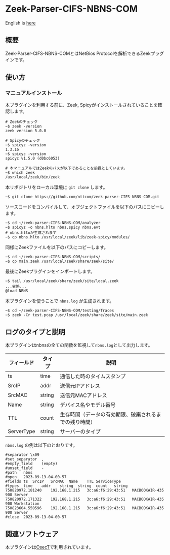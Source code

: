 # Zeek-Parser-CIFS-NBNS-COM

English is [here](https://github.com/nttcom/zeek-parser-NBNS/blob/main/README_en.md)

## 概要

Zeek-Parser-CIFS-NBNS-COMとはNetBios Protocolを解析できるZeekプラグインです。

## 使い方

### マニュアルインストール

本プラグインを利用する前に、Zeek, Spicyがインストールされていることを確認します。
```
# Zeekのチェック
~$ zeek -version
zeek version 5.0.0

# Spicyのチェック
~$ spicyz -version
1.3.16
~$ spicyc -version
spicyc v1.5.0 (d0bc6053)

# 本マニュアルではZeekのパスが以下であることを前提としています。
~$ which zeek
/usr/local/zeek/bin/zeek
```

本リポジトリをローカル環境に `git clone` します。
```
~$ git clone https://github.com/nttcom/zeek-parser-CIFS-NBNS-COM.git
```

ソースコードをコンパイルして、オブジェクトファイルを以下のパスにコピーします。
```
~$ cd ~/zeek-parser-CIFS-NBNS-COM/analyzer
~$ spicyz -o nbns.hlto nbns.spicy nbns.evt
# nbns.hltoが生成されます
~$ cp nbns.hlto /usr/local/zeek/lib/zeek-spicy/modules/
```

同様にZeekファイルを以下のパスにコピーします。
```
~$ cd ~/zeek-parser-CIFS-NBNS-COM/scripts/
~$ cp main.zeek /usr/local/zeek/share/zeek/site/
```

最後にZeekプラグインをインポートします。
```
~$ tail /usr/local/zeek/share/zeek/site/local.zeek
...省略...
@load NBNS
```

本プラグインを使うことで `nbns.log` が生成されます。
```
~$ cd ~/zeek-parser-CIFS-NBNS-COM/testing/Traces
~$ zeek -Cr test.pcap /usr/local/zeek/share/zeek/site/main.zeek
```

## ログのタイプと説明
本プラグインはnbnsの全ての関数を監視して`nbns.log`として出力します。

| フィールド | タイプ | 説明 |
| --- | --- | --- |
| ts | time | 通信した時のタイムスタンプ |
| SrcIP | addr | 送信元IPアドレス  |
| SrcMAC | string | 送信元MACアドレス |
| Name | string | デバイス名やモデル番号 |
| TTL | count | 生存時間（データの有効期限、破棄されるまでの残り時間） |
| ServerType | string | サーバーのタイプ |

`nbns.log` の例は以下のとおりです。
```
#separator \x09
#set_separator	,
#empty_field	(empty)
#unset_field	-
#path	nbns
#open	2023-09-13-04-00-57
#fields	ts	SrcIP	SrcMAC	Name	TTL	ServiceType
#types	time	addr	string	string	count	string
750820972.181240	192.168.1.215	3c:a6:f6:29:43:51	MACBOOKAIR-435	900	Server
750820972.171322	192.168.1.215	3c:a6:f6:29:43:51	MACBOOKAIR-435	900	Workstation
750823604.550596	192.168.1.215	3c:a6:f6:29:43:51	MACBOOKAIR-435	900	Server
#close	2023-09-13-04-00-57
```

## 関連ソフトウェア

本プラグインは[OsecT](https://github.com/nttcom/OsecT)で利用されています。

